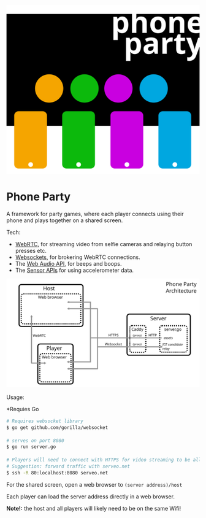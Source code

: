 ![Phone Party logo](logo.svg)

# Phone Party

A framework for party games, where each player connects using their phone and plays together on a shared screen.

Tech:

- [WebRTC](https://developer.mozilla.org/en-US/docs/Web/API/WebRTC_API), for streaming video from selfie cameras and relaying button presses etc.
- [Websockets](https://developer.mozilla.org/en-US/docs/Web/API/WebSockets_API), for brokering WebRTC connections.
- The [Web Audio API](https://developer.mozilla.org/en-US/docs/Web/API/Web_Audio_API), for beeps and boops.
- The [Sensor APIs](https://developer.mozilla.org/en-US/docs/Web/API/Sensor_APIs) for using accelerometer data.

![Architecture diagram](architecture-diagram.svg)

Usage:

*Requies Go

```bash
# Requires websocket library
$ go get github.com/gorilla/websocket

# serves on port 8080
$ go run server.go

# Players will need to connect with HTTPS for video streaming to be allowed.
# Suggestion: forward traffic with serveo.net
$ ssh -R 80:localhost:8080 serveo.net
```

For the shared screen, open a web browser to `(server address)/host`

Each player can load the server address directly in a web browser.

**Note!:** the host and all players will likely need to be on the same Wifi!
